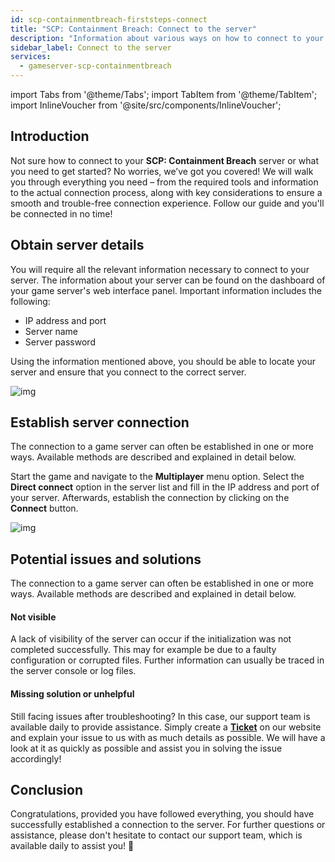 ```yaml
---
id: scp-containmentbreach-firststeps-connect
title: "SCP: Containment Breach: Connect to the server"
description: "Information about various ways on how to connect to your SCP: Containment Breach server from ZAP-Hosting "
sidebar_label: Connect to the server
services:
  - gameserver-scp-containmentbreach
---
```


import Tabs from '@theme/Tabs';
import TabItem from '@theme/TabItem';
import InlineVoucher from '@site/src/components/InlineVoucher';


## Introduction
Not sure how to connect to your **SCP: Containment Breach** server or what you need to get started? No worries, we’ve got you covered! We will walk you through everything you need – from the required tools and information to the actual connection process, along with key considerations to ensure a smooth and trouble-free connection experience. Follow our guide and you'll be connected in no time!

<InlineVoucher />



## Obtain server details


You will require all the relevant information necessary to connect to your server. The information about your server can be found on the dashboard of your game server's web interface panel. Important information includes the following:

- IP address and port
- Server name
- Server password


Using the information mentioned above, you should be able to locate your server and ensure that you connect to the correct server.

![img](https://screensaver01.zap-hosting.com/index.php/s/m6LCTXfYe9nnXsB/preview)

## Establish server connection


The connection to a game server can often be established in one or more ways. Available methods are described and explained in detail below.

<Tabs>
    <TabItem value="connect_solution_server_browser_ingame" label="Server Browser Direct connect (In game)" default>

Start the game and navigate to the **Multiplayer** menu option. Select the **Direct connect** option in the server list and fill in the IP address and port of your server. Afterwards, establish the connection by clicking on the **Connect** button.

![img](https://screensaver01.zap-hosting.com/index.php/s/6wZCFoKKiG4DEaj/download)

</TabItem>

</Tabs>



## Potential issues and solutions


The connection to a game server can often be established in one or more ways. Available methods are described and explained in detail below.

#### Not visible


A lack of visibility of the server can occur if the initialization was not completed successfully. This may for example be due to a faulty configuration or corrupted files. Further information can usually be traced in the server console or log files.



#### Missing solution or unhelpful


Still facing issues after troubleshooting? In this case, our support team is available daily to provide assistance. Simply create a **[Ticket](https://zap-hosting.com/en/customer/support/)** on our website and explain your issue to us with as much details as possible. We will have a look at it as quickly as possible and assist you in solving the issue accordingly!



## Conclusion

Congratulations, provided you have followed everything, you should have successfully established a connection to the server. For further questions or assistance, please don't hesitate to contact our support team, which is available daily to assist you! 🙂




<InlineVoucher />

